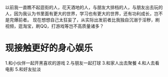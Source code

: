以前我一直瞧不起逛街的人，花天酒地的人，与朋友大排档的人，与朋友出去玩的人，因为我认为书里面有更大的世界，学习也有更大的世界，还有功利成长，岂不是完爆前者。
现在想想自己太狂妄了，从实际出发前者比我独自沉溺于淫秽，刷视频，逛淘宝，刷QQ，打游戏等岂不高质量诸多？

# 现接触更好的身心娱乐
1.和小伙伴一起开黑喜欢的游戏
2.与朋友一起打球
3.和家人出去聚餐
4.和人去看电影
5.和好友扯淡




